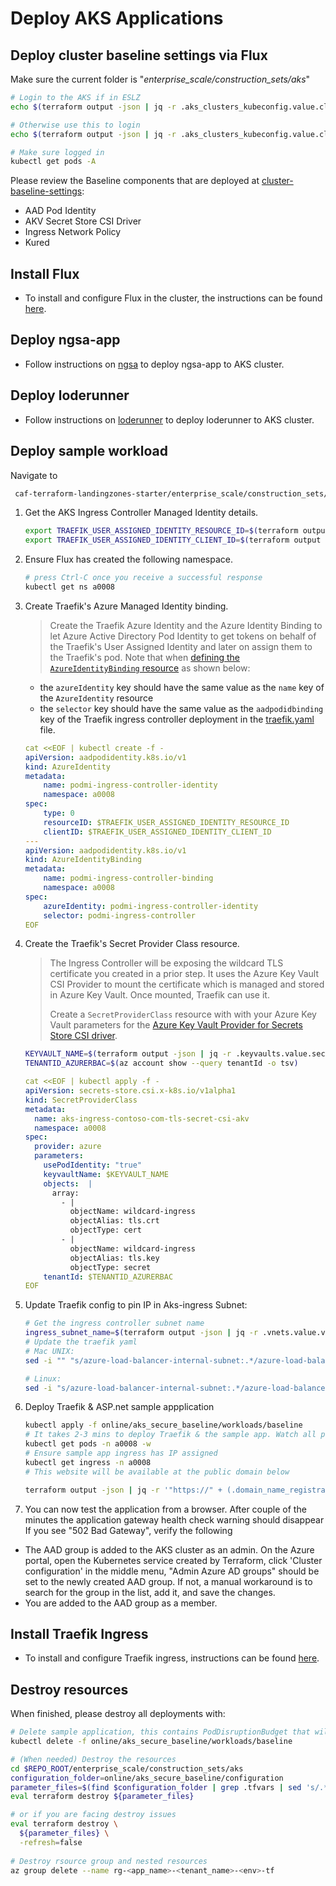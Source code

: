 # Deploy AKS Applications

## Deploy cluster baseline settings via Flux

Make sure the current folder is "*enterprise_scale/construction_sets/aks*"

  ```bash
 # Login to the AKS if in ESLZ
  echo $(terraform output -json | jq -r .aks_clusters_kubeconfig.value.cluster_re1.aks_kubeconfig_cmd) | bash
  
  # Otherwise use this to login
  echo $(terraform output -json | jq -r .aks_clusters_kubeconfig.value.cluster_re1.aks_kubeconfig_admin_cmd) | bash

  # Make sure logged in
  kubectl get pods -A
  ```

Please review the Baseline components that are deployed at [cluster-baseline-settings](./cluster-baseline-settings):

- AAD Pod Identity
- AKV Secret Store CSI Driver
- Ingress Network Policy
- Kured


## Install Flux
- To install and configure Flux in the cluster, the instructions can be found [here](./flux/README.md).

## Deploy ngsa-app
- Follow instructions on [ngsa](./ngsa/README.md) to deploy ngsa-app to AKS cluster.

## Deploy loderunner
- Follow instructions on [loderunner](./loderunner/README.md) to deploy loderunner to AKS cluster.

## Deploy sample workload

Navigate to 
```bash
 caf-terraform-landingzones-starter/enterprise_scale/construction_sets/aks
```
1. Get the AKS Ingress Controller Managed Identity details.

    ```bash
    export TRAEFIK_USER_ASSIGNED_IDENTITY_RESOURCE_ID=$(terraform output -json | jq -r .managed_identities.value.ingress.id)
    export TRAEFIK_USER_ASSIGNED_IDENTITY_CLIENT_ID=$(terraform output -json | jq -r .managed_identities.value.ingress.client_id)
    ```

1. Ensure Flux has created the following namespace.

    ```bash
    # press Ctrl-C once you receive a successful response
    kubectl get ns a0008
    ```

1. Create Traefik's Azure Managed Identity binding.

   > Create the Traefik Azure Identity and the Azure Identity Binding to let Azure Active Directory Pod Identity to get tokens on behalf of the Traefik's User Assigned Identity and later on assign them to the Traefik's pod. Note that when [defining the `AzureIdentityBinding` resource](https://azure.github.io/aad-pod-identity/docs/demo/standard_walkthrough/#5-deploy-azureidentitybinding) as shown below:
   - the `azureIdentity` key should have the same value as the `name` key of the `AzureIdentity` resource 
   - the `selector` key should have the same value as the `aadpodidbinding` key of the Traefik ingress controller deployment in the [traefik.yaml](./workloads/baseline/traefik.yaml) file.

    ```yaml
    cat <<EOF | kubectl create -f -
    apiVersion: aadpodidentity.k8s.io/v1
    kind: AzureIdentity
    metadata:
        name: podmi-ingress-controller-identity
        namespace: a0008
    spec:
        type: 0
        resourceID: $TRAEFIK_USER_ASSIGNED_IDENTITY_RESOURCE_ID
        clientID: $TRAEFIK_USER_ASSIGNED_IDENTITY_CLIENT_ID
    ---
    apiVersion: aadpodidentity.k8s.io/v1
    kind: AzureIdentityBinding
    metadata:
        name: podmi-ingress-controller-binding
        namespace: a0008
    spec:
        azureIdentity: podmi-ingress-controller-identity
        selector: podmi-ingress-controller
    EOF
    ```

1. Create the Traefik's Secret Provider Class resource.

   > The Ingress Controller will be exposing the wildcard TLS certificate you created in a prior step. It uses the Azure Key Vault CSI Provider to mount the certificate which is managed and stored in Azure Key Vault. Once mounted, Traefik can use it.
   >
   > Create a `SecretProviderClass` resource with with your Azure Key Vault parameters for the [Azure Key Vault Provider for Secrets Store CSI driver](https://github.com/Azure/secrets-store-csi-driver-provider-azure).

    ```bash
    KEYVAULT_NAME=$(terraform output -json | jq -r .keyvaults.value.secrets.name)
    TENANTID_AZURERBAC=$(az account show --query tenantId -o tsv)
    ```
    ```yaml
    cat <<EOF | kubectl apply -f -
    apiVersion: secrets-store.csi.x-k8s.io/v1alpha1
    kind: SecretProviderClass
    metadata:
      name: aks-ingress-contoso-com-tls-secret-csi-akv
      namespace: a0008
    spec:
      provider: azure
      parameters:
        usePodIdentity: "true"
        keyvaultName: $KEYVAULT_NAME
        objects:  |
          array:
            - |
              objectName: wildcard-ingress
              objectAlias: tls.crt
              objectType: cert
            - |
              objectName: wildcard-ingress
              objectAlias: tls.key
              objectType: secret
        tenantId: $TENANTID_AZURERBAC
    EOF

1. Update Traefik config to pin IP in Aks-ingress Subnet:
    ```bash
    # Get the ingress controller subnet name
    ingress_subnet_name=$(terraform output -json | jq -r .vnets.value.vnet_aks_re1.subnets.aks_ingress.name)
    # Update the traefik yaml
    # Mac UNIX: 
    sed -i "" "s/azure-load-balancer-internal-subnet:.*/azure-load-balancer-internal-subnet:\ ${ingress_subnet_name}/g" online/aks_secure_baseline/workloads/baseline/traefik.yaml

    # Linux:
    sed -i "s/azure-load-balancer-internal-subnet:.*/azure-load-balancer-internal-subnet:\ ${ingress_subnet_name}/g" online/aks_secure_baseline/workloads/baseline/traefik.yaml
    ```

1. Deploy Traefik & ASP.net sample appplication
    ```bash
    kubectl apply -f online/aks_secure_baseline/workloads/baseline
    # It takes 2-3 mins to deploy Traefik & the sample app. Watch all pods to be provision with:
    kubectl get pods -n a0008 -w
    # Ensure sample app ingress has IP assigned
    kubectl get ingress -n a0008
    # This website will be available at the public domain below

    terraform output -json | jq -r '"https://" + (.domain_name_registrations.value.random_domain.dns_domain_registration_name)'
    ```

1. You can now test the application from a browser. After couple of the minutes the application gateway health check warning should disappear
If you see "502 Bad Gateway", verify the following

- The AAD group is added to the AKS cluster as an admin. On the Azure portal, open the Kubernetes service created by Terraform, click 'Cluster configuration' in the middle menu, "Admin Azure AD groups" should be set to the newly created AAD group. If not, a manual workaround is to search for the group in the list, add it, and save the changes.
- You are added to the AAD group as a member.

## Install Traefik Ingress
- To install and configure Traefik ingress, instructions can be found [here](./traefik/README.md).

## Destroy resources

When finished, please destroy all deployments with:

```bash
# Delete sample application, this contains PodDisruptionBudget that will block Terraform destroy
kubectl delete -f online/aks_secure_baseline/workloads/baseline

# (When needed) Destroy the resources
cd $REPO_ROOT/enterprise_scale/construction_sets/aks
configuration_folder=online/aks_secure_baseline/configuration
parameter_files=$(find $configuration_folder | grep .tfvars | sed 's/.*/-var-file &/' | xargs)
eval terraform destroy ${parameter_files}

# or if you are facing destroy issues
eval terraform destroy \
  ${parameter_files} \
  -refresh=false
  
# Destroy rsource group and nested resources
az group delete --name rg-<app_name>-<tenant_name>-<env>-tf

```